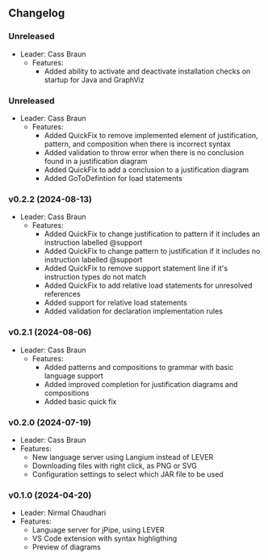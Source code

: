 ## Changelog

### Unreleased
- Leader: Cass Braun
  - Features:
    - Added ability to activate and deactivate installation checks on startup for Java and GraphViz
 
### Unreleased
- Leader: Cass Braun
  - Features:
    - Added QuickFix to remove implemented element of justification, pattern, and composition when there is incorrect syntax
    - Added validation to throw error when there is no conclusion found in a justification diagram
    - Added QuickFix to add a conclusion to a justification diagram
    - Added GoToDefintion for load statements
 
### v0.2.2 (2024-08-13)
- Leader: Cass Braun
  - Features:
    - Added QuickFix to change justification to pattern if it includes an instruction labelled @support
    - Added QuickFix to change pattern to justification if it includes no instruction labelled @support
    - Added QuickFix to remove support statement line if it's instruction types do not match
    - Added QuickFix to add relative load statements for unresolved references
    - Added support for relative load statements
    - Added validation for declaration implementation rules

### v0.2.1 (2024-08-06)
- Leader: Cass Braun
  - Features:
    - Added patterns and compositions to grammar with basic language support
    - Added improved completion for justification diagrams and compositions
    - Added basic quick fix

### v0.2.0 (2024-07-19)

  - Leader: Cass Braun
  - Features:
    - New language server using Langium instead of LEVER
    - Downloading files with right click, as PNG or SVG
    - Configuration settings to select which JAR file to be used


### v0.1.0 (2024-04-20)

  - Leader: Nirmal Chaudhari
  - Features:
    - Language server for jPipe, using LEVER
    - VS Code extension with syntax highligthing
    - Preview of diagrams
